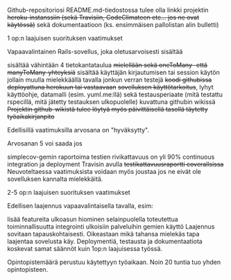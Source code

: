 Github-repositoriosi README.md-tiedostossa tulee olla linkki projektin <del>heroku-instanssiin (sekä Travisiin, CodeClimateen etc... jos ne ovat käytössä)</del> sekä dokumentaatioon (ks. ensimmäisen pallolistan alin bulletti)

1 op:n laajuisen suorituksen vaatimukset

Vapaavalintainen Rails-sovellus, joka oletusarvoisesti sisältää

sisältää vähintään 4 tietokantataulua
<del>mielellään sekä oneToMany- että manyToMany-yhteyksiä</del>
sisältää käyttäjän kirjautumisen tai session käytön jollain muulla mielekkäällä tavalla
jonkun verran testejä
<del>koodi githubissa</del>
<del>deployattuna herokuun tai vastaavaan</del>
<del>sovelluksen käyttötarkoitus</del>, lyhyt käyttöohje, datamalli (esim. yuml.me:llä) sekä testausperiaate (mitä testattu rspecillä, mitä jätetty testauksen ulkopuolelle) kuvattuna githubin wikissä
<del>Projektin github-wikistä tulee löytyä myös päivittäisellä tasollä täytetty työaikakirjanpito<del>

Edellisillä vaatimuksilla arvosana on "hyväksytty".

Arvosanan 5 voi saada jos

simplecov-gemin raportoima testien rivikattavuus on yli 90%
continuous integration ja deployment Travisin avulla
<del>testikattavuusraportti coverallsissa</del>
Neuvoteltaessa vaatimuksista voidaan myös joustaa jos ne eivät ole sovelluksen kannalta mielekkäitä.

2-5 op:n laajuisen suorituksen vaatimukset

Edellisen laajennus vapaavalintaisella tavalla, esim:

lisää featureita
ulkoasun hiominen
selainpuolella toteutettua toiminnallisuutta
integrointi ulkoisiin palveluihin
gemien käyttö
Laajennus sovitaan tapauskohtaisesti. Oikeastaan mikä tahansa mielekäs tapa laajentaa sovelusta käy. Deploymentiä, testausta ja dokumentaatiota koskevat samat säännöt kuin 1op:n laajuisessa työssä.

Opintopistemäärä perustuu käytettyyn työaikaan. Noin 20 tuntia tuo yhden opintopisteen.
